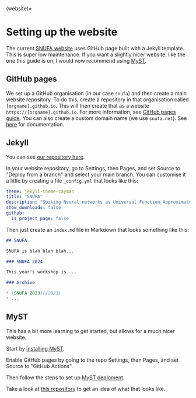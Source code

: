 (website)=
# Setting up the website

The current [SNUFA website](https://snufa.net) uses GitHub page built with a Jekyll template. This is super low maintenance. If you want a slightly nicer website, like the one this guide is on, I would now recommend using [MyST](https://mystmd.org).

## GitHub pages

We set up a GitHub organisation (in our case ``snufa``) and then create a main website repository. To do this, create a repository in that organisation called ``[orgname].github.io``. This will then create that as a website ``https://[orgname].github.io``. For more information, see [GitHub pages guide](https://pages.github.com/). You can also create a custom domain name (we use ``snufa.net``). See [here](https://docs.github.com/en/pages/configuring-a-custom-domain-for-your-github-pages-site/managing-a-custom-domain-for-your-github-pages-site) for documentation.

## Jekyll

You can see [our repository here](https://github.com/snufa/snufa.github.io).

In your website repository, go to Settings, then Pages, and set Source to "Deploy from a branch" and select your main branch. You can customise it a little by creating a file ``_config.yml`` that looks like this:

```yml
theme: jekyll-theme-cayman
title: "SNUFA"
description: "Spiking Neural networks as Universal Function Approximators"
show_downloads: false
github:
  is_project_page: false
```

Then just create an ``index.md`` file in Markdown that looks something like this:

```markdown
## SNUFA

SNUFA is blah blah blah...

### SNUFA 2024

This year's workshop is ...

### Archive

* [SNUFA 2023](/2023)
* ...
```

## MyST

This has a bit more learning to get started, but allows for a much nicer website.

Start by [installing MyST](https://mystmd.org/guide/installing).

Enable GitHub pages by going to the repo Settings, then Pages, and set Source to "GitHub Actions".

Then follow the steps to set up [MyST deploment](https://mystmd.org/guide/deployment-github-pages).

Take a look at [this repository](https://github.com/snufa/guide-to-running-snufa) to get an idea of what that looks like.